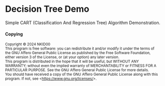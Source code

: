 # Decision Tree Demo 

Simple CART (Classification And Regression Tree) Algorithm Demonstration.

#### Copying

<sup>
Copyright &copy; 2024 NKID00
<br>
This program is free software: you can redistribute it and/or modify it under the terms of the GNU Affero General Public License as published by the Free Software Foundation, either version 3 of the License, or (at your option) any later version.
<br>
This program is distributed in the hope that it will be useful, but WITHOUT ANY WARRANTY; without even the implied warranty of MERCHANTABILITY or FITNESS FOR A PARTICULAR PURPOSE. See the GNU Affero General Public License for more details.
<br>
You should have received a copy of the GNU Affero General Public License along with this program. If not, see &lt;<a href="https://www.gnu.org/licenses/" target="_blank">https://www.gnu.org/licenses/</a>&gt;.
</sup>
